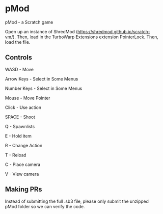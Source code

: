 # pMod
pMod - a Scratch game

Open up an instance of ShredMod (https://shredmod.github.io/scratch-vm/). Then, load in the TurboWarp Extensions extension PointerLock. Then, load the file.

## Controls

WASD - Move

Arrow Keys - Select in Some Menus

Number Keys - Select in Some Menus

Mouse - Move Pointer

Click - Use action

SPACE - Shoot

Q - Spawnlists

E - Hold item

R - Change Action

T - Reload

C - Place camera

V - View camera

## Making PRs

Instead of submitting the full .sb3 file, please only submit the unzipped pMod folder so we can verify the code.
